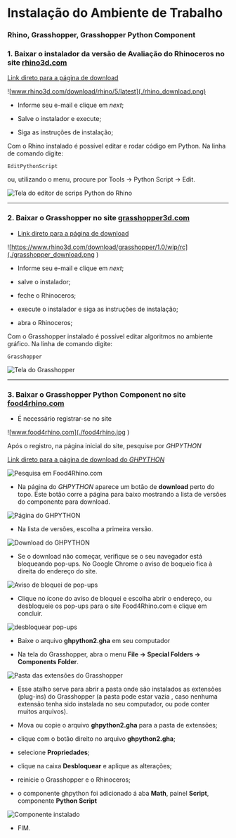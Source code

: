 # Instalação do Ambiente de Trabalho
### Rhino, Grasshopper, Grasshopper Python Component

### 1. Baixar o instalador da versão de Avaliação do Rhinoceros no site [rhino3d.com](www.rhino3d.com)

[Link direto para a página de download](www.rhino3d.com/download/rhino/5/latest)


![www.rhino3d.com/download/rhino/5/latest](./rhino_download.png)

* Informe seu e-mail e clique em *next*;

* Salve o instalador e execute;

* Siga as instruções de instalação;

Com  o Rhino instalado é possível editar e rodar código em Python. Na linha de comando digite:

    EditPythonScript

ou, utilizando o menu, procure por Tools -> Python Script -> Edit.

![Tela do editor de scrips Python do Rhino](./EditPythonScript.png)

<hr>

### 2. Baixar o Grasshopper no site [grasshopper3d.com](http://www.grasshopper3d.com/)

   - [Link direto para a página de download](https://www.rhino3d.com/download/grasshopper/1.0/wip/rc)


![https://www.rhino3d.com/download/grasshopper/1.0/wip/rc](./grasshopper_download.png )


* Informe seu e-mail e clique em *next*;

* salve o instalador;

* feche o Rhinoceros;

* execute o instalador e siga as instruções de instalação;

* abra o Rhinoceros;

Com  o Grasshopper instalado é possível editar algoritmos no ambiente gráfico. Na linha de comando digite:

    Grasshopper

![Tela do Grasshopper](./tela_grasshopper.png )

<hr>

### 3. Baixar o Grasshopper Python Component no site [food4rhino.com](www.food4rhino.com)

* É necessário registrar-se no site

![www.food4rhino.com](./food4rhino.jpg )

Após o registro, na página inicial do site, pesquise por *GHPYTHON*

 [Link direto para a página de download do *GHPYTHON* ](http://www.food4rhino.com/app/ghpython#downloads_list)


![Pesquisa em Food4Rhino.com](./f4rsearch.jpg)

* Na página do *GHPYTHON* aparece um botão de **download** perto do topo. Este botão corre a página para baixo mostrando a lista de versões do componente para download.

![Página do *GHPYTHON*](./ghpythonpage.jpg)

* Na lista de versões, escolha a primeira versão.

![Download do *GHPYTHON*](./ghpythondownload.jpg)

* Se o download não começar, verifique se o seu navegador está bloqueando pop-ups. No Google Chrome o aviso de boqueio fica à direita do endereço do site.

![Aviso de bloquei de pop-ups](./f4rPopUp.jpg)

* Clique no ícone do aviso de bloquei e escolha abrir o endereço, ou desbloqueie os pop-ups para o site Food4Rhino.com e clique em concluir.

![desbloquear pop-ups](./popUmblock.jpg)

* Baixe o arquivo **ghpython2.gha** em seu computador

* Na tela do Grasshopper, abra o menu **File -> Special Folders -> Components Folder**.

![Pasta das extensões do Grasshopper](./ghSpecialFolders.jpg)

* Esse atalho serve para abrir a pasta onde são instalados as extensões (plug-ins) do Grasshopper (a pasta pode estar vazia , caso nenhuma extensão tenha sido instalada no seu computador, ou pode conter muitos arquivos).

* Mova ou copie o arquivo **ghpython2.gha** para a pasta de extensões;

* clique com o botão direito no arquivo **ghpython2.gha**;

* selecione **Propriedades**;

* clique na caixa **Desbloquear** e aplique as alterações;

* reinicie o Grasshopper e o Rhinoceros;

* o componente ghpython foi adicionado á aba **Math**, painel **Script**, componente **Python Script**

![Componente instalado](./ghInstalado.jpg)

* FIM.
